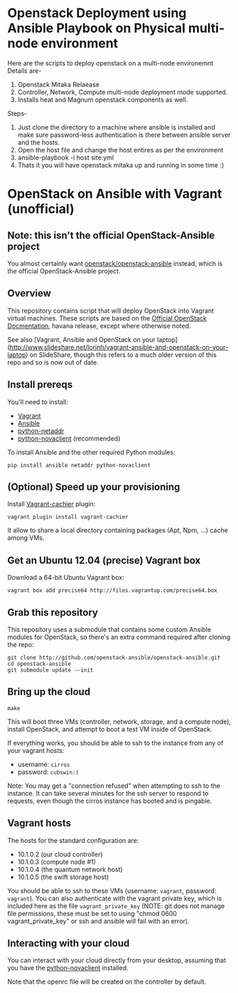 # Openstack Deployment using Ansible Playbook on Physical multi-node environment
  Here are the scripts to deploy openstack on a multi-node environemnt
  Details are- 
  1. Openstack Mitaka Relaease
  2. Controller, Network, Compute multi-node deployment mode supported.
  3. Installs heat and Magnum openstack components as well.
  
Steps-
  1. Just clone the directory to a machine where ansible is installed and make sure password-less authentication is there between ansible server and the hosts.
  2. Open the host file and change the host entires as per the environment
  3. ansible-playbook -i host site.yml
  4. Thats it you will have openstack mitaka up and running in some time :)

# OpenStack on Ansible with Vagrant (unofficial)

## Note: this isn't the official OpenStack-Ansible project

You almost certainly want [openstack/openstack-ansible][1] instead, which
is the official OpenStack-Ansible project.

[1]: https://github.com/openstack/openstack-ansible

## Overview

This repository contains script that will deploy OpenStack into Vagrant virtual
machines. These scripts are based on the [Official OpenStack
Docmentation](http://docs.openstack.org/), havana release, except where
otherwise noted.


See also [Vagrant, Ansible and OpenStack on your laptop]
(http://www.slideshare.net/lorinh/vagrant-ansible-and-openstack-on-your-laptop)
on SlideShare, though this refers to a much older version of this repo and so is
now out of date.

## Install prereqs

You'll need to install:

* [Vagrant](http://vagrantup.com)
* [Ansible](http://ansible.github.com)
* [python-netaddr](https://pypi.python.org/pypi/netaddr/)
* [python-novaclient](https://pypi.python.org/pypi/python-novaclient) (recommended)

To install Ansible and the other required Python modules:

	pip install ansible netaddr python-novaclient


## (Optional) Speed up your provisioning

Install [Vagrant-cachier](http://fgrehm.viewdocs.io/vagrant-cachier) plugin:

    vagrant plugin install vagrant-cachier

It allow to share a local directory containing packages (Apt, Npm, …) cache
among VMs.


## Get an Ubuntu 12.04 (precise) Vagrant box

Download a 64-bit Ubuntu Vagrant box:

	vagrant box add precise64 http://files.vagrantup.com/precise64.box

## Grab this repository

This repository uses a submodule that contains some custom Ansible modules for
OpenStack, so there's an extra command required after cloning the repo:

    git clone http://github.com/openstack-ansible/openstack-ansible.git
    cd openstack-ansible
    git submodule update --init

## Bring up the cloud

    make

This will boot three VMs (controller, network, storage, and a compute node),
install OpenStack, and attempt to boot a test VM inside of OpenStack.

If everything works, you should be able to ssh to the instance from any
of your vagrant hosts:

 * username: `cirros`
 * password: `cubswin:)`

Note: You may get a "connection refused" when attempting to ssh to the instance.
It can take several minutes for the ssh server to respond to requests, even
though the cirros instance has booted and is pingable.

## Vagrant hosts

The hosts for the standard configuration are:

 * 10.1.0.2 (our cloud controller)
 * 10.1.0.3 (compute node #1)
 * 10.1.0.4 (the quantum network host)
 * 10.1.0.5 (the swift storage host)

You should be able to ssh to these VMs (username: `vagrant`, password:
`vagrant`). You can also authenticate  with the vagrant private key, which is
included here as the file `vagrant_private_key` (NOTE: git does not manage file
permissions, these must be set to using "chmod 0600 vagrant_private_key" or ssh
and ansible will fail with an error).

## Interacting with your cloud

You can interact with your cloud directly from your desktop, assuming that you
have the [python-novaclient](http://pypi.python.org/pypi/python-novaclient/)
installed.

Note that the openrc file will be created on the controller by default.
